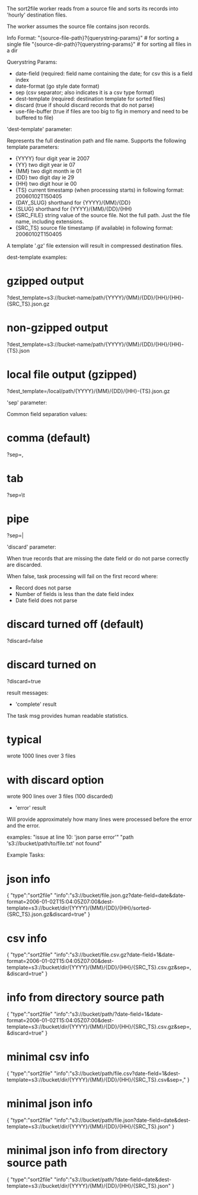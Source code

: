 The sort2file worker reads from a source file
and sorts its records into 'hourly' destination files.

The worker assumes the source file contains json records.

Info Format:
"{source-file-path}?{querystring-params}" # for sorting a single file
"{source-dir-path}?{querystring-params}" # for sorting all files in a dir

Querystring Params:
* date-field (required: field name containing the date; for csv this is a field index
* date-format (go style date format)
* sep (csv separator; also indicates it is a csv type format)
* dest-template (required: destination template for sorted files)
* discard (true if should discard records that do not parse)
* use-file-buffer (true if files are too big to fig in memory and need to be buffered to file)

'dest-template' parameter:

Represents the full destination path and file name. Supports the following
template parameters:

- {YYYY}     four digit year ie 2007
- {YY}       two digit year ie 07
- {MM}       two digit month ie 01
- {DD}       two digit day ie 29
- {HH}       two digit hour ie 00
- {TS}       current timestamp (when processing starts) in following format: 20060102T150405
- {DAY_SLUG} shorthand for {YYYY}/{MM}/{DD}
- {SLUG}     shorthand for {YYYY}/{MM}/{DD}/{HH}
- {SRC_FILE} string value of the source file. Not the full path. Just the file name, including extensions.
- {SRC_TS}   source file timestamp (if available) in following format: 20060102T150405

A template '.gz' file extension will result in compressed destination files.

dest-template examples:

# gzipped output
?dest_template=s3://bucket-name/path/{YYYY}/{MM}/{DD}/{HH}/{HH}-{SRC_TS}.json.gz

# non-gzipped output
?dest_template=s3://bucket-name/path/{YYYY}/{MM}/{DD}/{HH}/{HH}-{TS}.json

# local file output (gzipped)
?dest_template=/local/path/{YYYY}/{MM}/{DD}/{HH}-{TS}.json.gz

'sep' parameter:

Common field separation values:

# comma (default)
?sep=,

# tab
?sep=\t

# pipe
?sep=|

'discard' parameter:

When true records that are missing the date field or do not parse correctly are
discarded.

When false, task processing will fail on the first record where:

- Record does not parse
- Number of fields is less than the date field index
- Date field does not parse

# discard turned off (default)
?discard=false

# discard turned on
?discard=true

result messages:

* 'complete' result

The task msg provides human readable statistics.

# typical
wrote 1000 lines over 3 files

# with discard option
wrote 900 lines over 3 files (100 discarded)

* 'error' result

Will provide approximately how many lines were processed
before the error and the error.

examples:
"issue at line 10: 'json parse error'"
"path 's3://bucket/path/to/file.txt' not found"

Example Tasks:
# json info
{
"type":"sort2file"
"info":"s3://bucket/file.json.gz?date-field=date&date-format=2006-01-02T15:04:05Z07:00&dest-template=s3://bucket/dir/{YYYY}/{MM}/{DD}/{HH}/sorted-{SRC_TS}.json.gz&discard=true"
}

# csv info
{
"type":"sort2file"
"info":"s3://bucket/file.csv.gz?date-field=1&date-format=2006-01-02T15:04:05Z07:00&dest-template=s3://bucket/dir/{YYYY}/{MM}/{DD}/{HH}/{SRC_TS}.csv.gz&sep=,&discard=true"
}

# info from directory source path
{
"type":"sort2file"
"info":"s3://bucket/path/?date-field=1&date-format=2006-01-02T15:04:05Z07:00&dest-template=s3://bucket/dir/{YYYY}/{MM}/{DD}/{HH}/{SRC_TS}.csv.gz&sep=,&discard=true"
}

# minimal csv info
{
"type":"sort2file"
"info":"s3://bucket/path/file.csv?date-field=1&dest-template=s3://bucket/dir/{YYYY}/{MM}/{DD}/{HH}/{SRC_TS}.csv&sep=,"
}

# minimal json info
{
"type":"sort2file"
"info":"s3://bucket/path/file.json?date-field=date&dest-template=s3://bucket/dir/{YYYY}/{MM}/{DD}/{HH}/{SRC_TS}.json"
}

# minimal json info from directory source path
{
"type":"sort2file"
"info":"s3://bucket/path/?date-field=date&dest-template=s3://bucket/dir/{YYYY}/{MM}/{DD}/{HH}/{SRC_TS}.json"
}